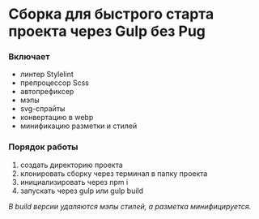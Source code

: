 # Сборка для быстрого старта проекта через Gulp без Pug

### Включает 
- линтер Stylelint
- препроцессор Scss
- автопрефиксер
- мэпы
- svg-спрайты
- конвертацию в webp
- минификацию разметки и стилей


### Порядок работы
1) создать директорию проекта
2) клонировать сборку через терминал в папку проекта
3) инициализировать через npm i
4) запускать через gulp или gulp build

_В build версии удаляются мэпы стилей, а разметка минифицируется._

 